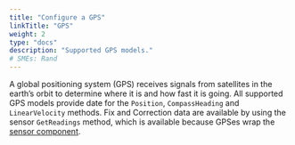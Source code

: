 ```yaml
---
title: "Configure a GPS"
linkTitle: "GPS"
weight: 2
type: "docs"
description: "Supported GPS models."
# SMEs: Rand
---
```


A global positioning system (GPS) receives signals from satellites in the earth’s orbit to determine where it is and how fast it is going.
All supported GPS models provide date for the `Position`, `CompassHeading` and `LinearVelocity` methods.
Fix and Correction data are available by using the sensor `GetReadings` method, which is available because GPSes wrap the [sensor component](../../sensor/).
